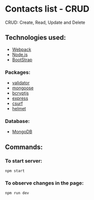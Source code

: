 # Contacts list - CRUD

CRUD: Create, Read, Update and Delete

## Technologies used:
- [Webpack](https://webpack.js.org/)
- [Node.js](https://nodejs.org/en/)
- [BootStrap](https://getbootstrap.com/)

### Packages:
- [validator](https://www.npmjs.com/package/validator)
- [mongoose](https://www.npmjs.com/package/mongoose)
- [bcryptjs](https://www.npmjs.com/package/bcryptjs)
- [express](https://www.npmjs.com/package/express)
- [csurf](https://www.npmjs.com/package/csurf)
- [helmet](https://www.npmjs.com/package/helmet)

### Database:
- [MongoDB](https://www.mongodb.com/)

## Commands:

### To start server:
``` npm start ```

### To observe changes in the page:
``` npm run dev ```
